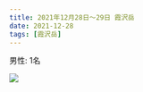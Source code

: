 ```yaml
---
title: 2021年12月28日〜29日 霞沢岳
date: 2021-12-28
tags: [霞沢岳]
---
```


男性: 1名

![](/2021/12/28/20211228/1.jpg)
